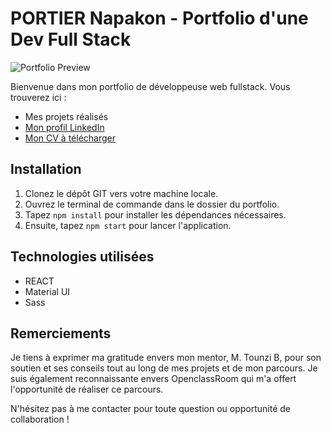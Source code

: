 # PORTIER Napakon - Portfolio d'une Dev Full Stack

![Portfolio Preview](https://zupimages.net/up/23/29/o0p8.png)

Bienvenue dans mon portfolio de développeuse web fullstack. Vous trouverez ici :

- Mes projets réalisés
- [Mon profil LinkedIn](https://www.linkedin.com/in/napakon-portier-711105271/)
- [Mon CV à télécharger](https://www.dropbox.com/scl/fi/uty3vd0vjf9tjdudrc1un/CV-NPOR-Developpeuse-Web-Junior.pdf?rlkey=b83ourvci7mlna3ympeawh9be&dl=1)

## Installation

1. Clonez le dépôt GIT vers votre machine locale.
2. Ouvrez le terminal de commande dans le dossier du portfolio.
3. Tapez `npm install` pour installer les dépendances nécessaires.
4. Ensuite, tapez `npm start` pour lancer l'application.

## Technologies utilisées

- REACT
- Material UI
- Sass

## Remerciements

Je tiens à exprimer ma gratitude envers mon mentor, M. Tounzi B, pour son soutien et ses conseils tout au long de mes projets et de mon parcours. Je suis également reconnaissante envers OpenclassRoom qui m'a offert l'opportunité de réaliser ce parcours.

N'hésitez pas à me contacter pour toute question ou opportunité de collaboration !

